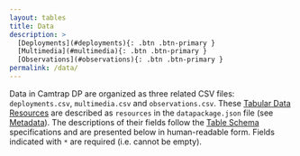 ```yaml
---
layout: tables
title: Data
description: >
  [Deployments](#deployments){: .btn .btn-primary }
  [Multimedia](#multimedia){: .btn .btn-primary }
  [Observations](#observations){: .btn .btn-primary }
permalink: /data/
---
```


Data in Camtrap DP are organized as three related CSV files: `deployments.csv`, `multimedia.csv` and `observations.csv`. These [Tabular Data Resources](https://specs.frictionlessdata.io/tabular-data-resource/) are described as `resources` in the `datapackage.json` file (see [Metadata](../metadata)). The descriptions of their fields follow the [Table Schema](https://specs.frictionlessdata.io/table-schema/) specifications and are presented below in human-readable form. Fields indicated with `*` are required (i.e. cannot be empty).
